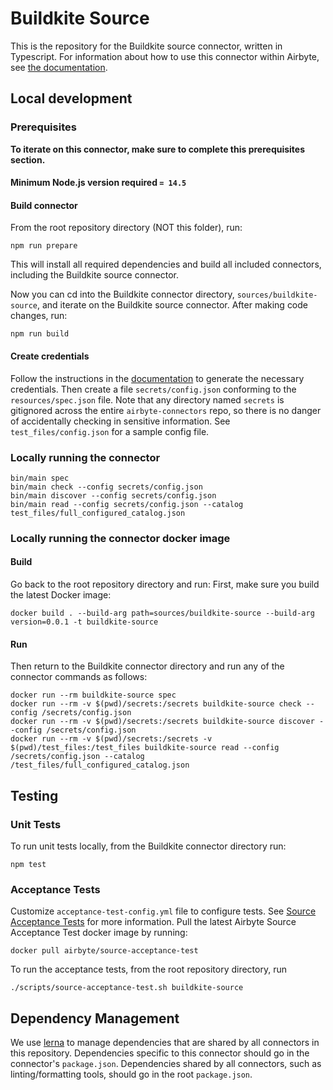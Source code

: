 # Buildkite Source

This is the repository for the Buildkite source connector, written in Typescript.
For information about how to use this connector within Airbyte, see [the
documentation](https://docs.airbyte.io/integrations/sources/buildkite).

## Local development

### Prerequisites

**To iterate on this connector, make sure to complete this prerequisites
section.**

#### Minimum Node.js version required `= 14.5`

#### Build connector

From the root repository directory (NOT this folder), run:

```
npm run prepare
```

This will install all required dependencies and build all included connectors,
including the Buildkite source connector.

Now you can cd into the Buildkite connector directory, `sources/buildkite-source`,
and iterate on the Buildkite source connector. After making code changes, run:

```
npm run build
```

#### Create credentials

Follow the instructions in the
[documentation](https://docs.airbyte.io/integrations/sources/buildkite) to
generate the necessary credentials. Then create a file `secrets/config.json`
conforming to the `resources/spec.json` file. Note that any directory named
`secrets` is gitignored across the entire `airbyte-connectors` repo, so there is
no danger of accidentally checking in sensitive information. See
`test_files/config.json` for a sample config file.

### Locally running the connector

```
bin/main spec
bin/main check --config secrets/config.json
bin/main discover --config secrets/config.json
bin/main read --config secrets/config.json --catalog test_files/full_configured_catalog.json
```

### Locally running the connector docker image

#### Build

Go back to the root repository directory and run:
First, make sure you build the latest Docker image:

```
docker build . --build-arg path=sources/buildkite-source --build-arg version=0.0.1 -t buildkite-source
```

#### Run

Then return to the Buildkite connector directory and run any of the connector
commands as follows:

```
docker run --rm buildkite-source spec
docker run --rm -v $(pwd)/secrets:/secrets buildkite-source check --config /secrets/config.json
docker run --rm -v $(pwd)/secrets:/secrets buildkite-source discover --config /secrets/config.json
docker run --rm -v $(pwd)/secrets:/secrets -v $(pwd)/test_files:/test_files buildkite-source read --config /secrets/config.json --catalog /test_files/full_configured_catalog.json
```

## Testing

### Unit Tests

To run unit tests locally, from the Buildkite connector directory run:

```
npm test
```

### Acceptance Tests

Customize `acceptance-test-config.yml` file to configure tests. See [Source
Acceptance
Tests](https://docs.airbyte.io/connector-development/testing-connectors/source-acceptance-tests-reference)
for more information.
Pull the latest Airbyte Source Acceptance Test docker image by running:

```
docker pull airbyte/source-acceptance-test
```

To run the acceptance tests, from the root repository directory, run

```
./scripts/source-acceptance-test.sh buildkite-source
```

## Dependency Management

We use [lerna](https://lerna.js.org/) to manage dependencies that are shared by
all connectors in this repository. Dependencies specific to this connector
should go in the connector's `package.json`. Dependencies shared by all
connectors, such as linting/formatting tools, should go in the root
`package.json`.
